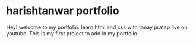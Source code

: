 # harishtanwar portfolio
Hey! welcome to my portfolio.
learn html and css with tanay pratap live on youtube.
This is my first project to add in my portfolio.
